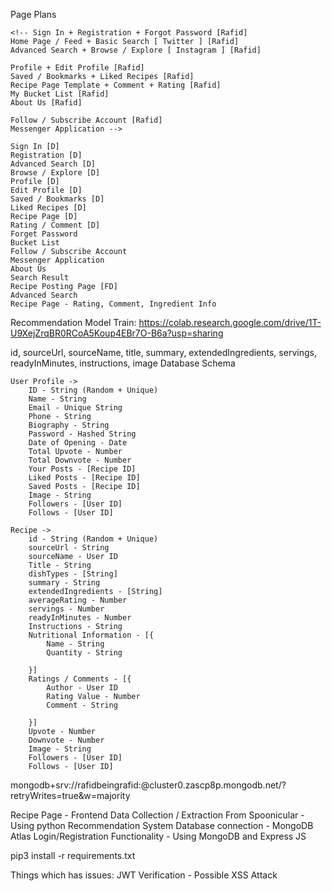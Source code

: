 Page Plans

	<!-- Sign In + Registration + Forgot Password [Rafid]
	Home Page / Feed + Basic Search [ Twitter ] [Rafid]
	Advanced Search + Browse / Explore [ Instagram ] [Rafid]
		
	Profile + Edit Profile [Rafid]
	Saved / Bookmarks + Liked Recipes [Rafid]
	Recipe Page Template + Comment + Rating [Rafid]
	My Bucket List [Rafid]
	About Us [Rafid]

	Follow / Subscribe Account [Rafid]
	Messenger Application -->

	Sign In [D]
	Registration [D]
	Advanced Search [D]
	Browse / Explore [D]
	Profile [D]
	Edit Profile [D]
	Saved / Bookmarks [D]
	Liked Recipes [D]
	Recipe Page [D]
	Rating / Comment [D]
	Forget Password
	Bucket List
	Follow / Subscribe Account
	Messenger Application
	About Us
	Search Result
	Recipe Posting Page [FD]
	Advanced Search
	Recipe Page - Rating, Comment, Ingredient Info

Recommendation Model Train: https://colab.research.google.com/drive/1T-U9XejZrqBR0RCoA5Koup4EBr7O-B6a?usp=sharing

id, sourceUrl, sourceName, title, summary, extendedIngredients, servings, readyInMinutes, instructions, image
Database Schema

	User Profile ->
		ID - String (Random + Unique)
		Name - String
		Email - Unique String
		Phone - String
		Biography - String
		Password - Hashed String
		Date of Opening - Date
		Total Upvote - Number
		Total Downvote - Number
		Your Posts - [Recipe ID]
		Liked Posts - [Recipe ID]
		Saved Posts - [Recipe ID]
		Image - String
		Followers - [User ID]
		Follows - [User ID]
	
	Recipe ->
		id - String (Random + Unique)
		sourceUrl - String
		sourceName - User ID
		Title - String
		dishTypes - [String]
		summary - String
		extendedIngredients - [String]
		averageRating - Number
		servings - Number
		readyInMinutes - Number
		Instructions - String
		Nutritional Information - [{
			Name - String
			Quantity - String

		}]
  		Ratings / Comments - [{
			Author - User ID
  			Rating Value - Number
			Comment - String

		}]
		Upvote - Number
		Downvote - Number
		Image - String
		Followers - [User ID]
		Follows - [User ID]


mongodb+srv://rafidbeingrafid:<password>@cluster0.zascp8p.mongodb.net/?retryWrites=true&w=majority

Recipe Page - Frontend
Data Collection / Extraction From Spoonicular - Using python
Recommendation System
Database connection - MongoDB Atlas
Login/Registration Functionality - Using MongoDB and Express JS


pip3 install -r requirements.txt


Things which has issues:
	JWT Verification - Possible XSS Attack